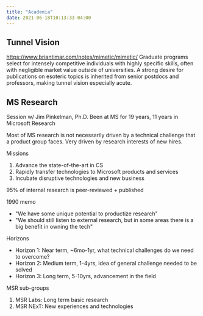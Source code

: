 ```yaml
---
title: "Academia"
date: 2021-06-18T10:13:33-04:00
---
```


## Tunnel Vision

https://www.briantimar.com/notes/mimetic/mimetic/
Graduate programs select for intensely competitive individuals with highly specific skills, often with negligible market value outside of universities. A strong desire for publications on esoteric topics is inherited from senior postdocs and professors, making tunnel vision especially acute.

## MS Research
Session w/ Jim Pinkelman, Ph.D. Been at MS for 19 years, 11 years in Microsoft Research

Most of MS research is not necessarily driven by a technical challenge that a product group faces. Very driven by research interests of new hires.

Missions
1. Advance the state-of-the-art in CS
2. Rapidly transfer technologies to Microsoft products and services
3. Incubate disruptive technologies and new business

95% of internal research is peer-reviewed + published

1990 memo
* "We have some unique potential to productize research"
* "We should still listen to external research, but in some areas there is a big benefit in owning the tech"

Horizons
* Horizon 1: Near term, ~6mo-1yr, what technical challenges do we need to overcome?
* Horizon 2: Medium term, 1-4yrs, idea of general challenge needed to be solved
* Horizon 3: Long term, 5-10yrs, advancement in the field

MSR sub-groups
1. MSR Labs: Long term basic research
2. MSR NExT: New experiences and technologies